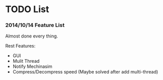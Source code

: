 TODO List
=========

### 2014/10/14 Feature List

Almost done every thing.

Rest Features:
*	GUI
*	Mulit Thread
*	Notify Mechinasim
*	Compress/Decompress speed (Maybe solved after add multi-thread)
